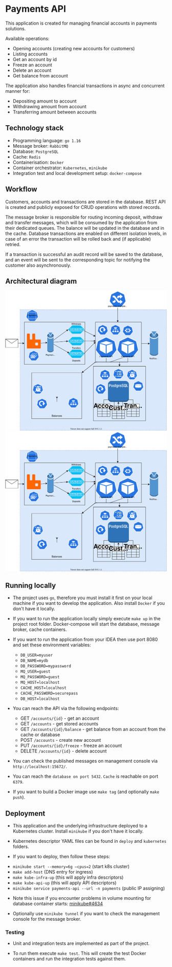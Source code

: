 # Payments API
This application is created for managing financial accounts in payments solutions.

Available operations:
- Opening accounts (creating new accounts for customers)
- Listing accounts
- Get an account by id
- Freeze an account
- Delete an account
- Get balance from account 

The application also handles financial transactions in async and concurrent manner for:
- Depositing amount to account
- Withdrawing amount from account
- Transferring amount between accounts

## Technology stack
- Programming language: `go 1.16`
- Message broker: `RabbitMQ`
- Database: `PostgreSQL`
- Cache: `Redis`
- Containerisation: `Docker`
- Container orchestrator: `Kubernetes`, `minikube`
- Integration test and local development setup: `docker-compose`

## Workflow
Customers, accounts and transactions are stored in the database. REST API is created and publicly exposed for CRUD operations with
stored records.

The message broker is responsible for routing incoming deposit, withdraw and transfer messages, which will be consumed by the
application from their dedicated queues. The balance will be updated in the database and in the cache. 
Database transactions are enabled on different isolation levels, in case of an error the transaction will be rolled back and (if applicable) retried.

If a transaction is successful an audit record will be saved to the database, and an event will be sent to the corresponding
topic for notifying the customer also asynchronously.

## Architectural diagram
![Alt text](./diagram.svg)
<img src="./diagram.svg">

## Running locally
* The project uses `go`, therefore you must install it first on your local machine if you want to develop the
  application. Also install `Docker` if you don't have it locally.

* If you want to run the application locally simply execute `make up` in the project root folder. 
  Docker-compose will start the database, message broker, cache containers.

* If you want to run the application from your IDEA then use port 8080 and set these environment variables:
  - `DB_USER=myuser`
  - `DB_NAME=mydb`
  - `DB_PASSWORD=mypassword`
  - `MQ_USER=guest`
  - `MQ_PASSWORD=guest`
  - `MQ_HOST=localhost`
  - `CACHE_HOST=localhost`
  - `CACHE_PASSWORD=securepass`
  - `DB_HOST=localhost`

* You can reach the API via the following endpoints:
  - GET `/accounts/{id}` - get an account
  - GET `/accounts` - get stored accounts
  - GET `/accounts/{id}/balance` - get balance from an account from the cache or database
  - POST `/accounts` - create new account
  - PUT `/accounts/{id}/freeze` - freeze an account
  - DELETE `/accounts/{id}` - delete account

* You can check the published messages on management console via `http://localhost:15672/`.

* You can reach the `database on port 5432`. `Cache` is reachable on port `6379`.

* If you want to build a Docker image use `make tag` (and optionally `make push`).

## Deployment
* This application and the underlying infrastructure deployed to a Kubernetes cluster. Install `minikube` if you don't have it locally.

* Kubernetes descriptor YAML files can be found in `deploy` and `kubernetes` folders.

* If you want to deploy, then follow these steps:
- `minikube start --memory=6g —cpus=2` (start k8s cluster)
- `make add-host` (DNS entry for ingress)
- `make kube-infra-up` (this will apply infra descriptors)
- `make kube-api-up` (this will apply API descriptors)
- `minikube service payments-api --url -n payments` (public IP assigning)

* Note this issue if you encounter problems in volume mounting for database container starts: [minikube#4634](https://github.com/kubernetes/minikube/issues/4634)

* Optionally use `minikube tunnel` if you want to check the management console for the message broker.

### Testing
* Unit and integration tests are implemented as part of the project.

* To run them execute `make test`. This will create the test Docker containers and run the integration tests against them.